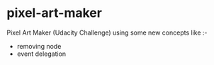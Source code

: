 # pixel-art-maker
Pixel Art Maker (Udacity Challenge) using some new concepts like :- 
<ul>
  <li>removing node</li>
  <li>event delegation</li>
  
  </ul>
